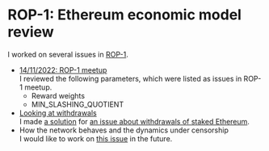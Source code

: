 # ROP-1: Ethereum economic model review

I worked on several issues in [ROP-1](https://efdn.notion.site/ROP-1-Ethereum-economic-model-review-53d8410e3fb642c5853424b8f79707ea).

- [14/11/2022: ROP-1 meetup](./14112022_ROP-1_meetup.md)  
I reviewed the following parameters, which were listed as issues in ROP-1 meetup.
  - Reward weights
  - MIN_SLASHING_QUOTIENT
- [Looking at withdrawals](./Looking_at_withdrawals.md)  
I made [a solution](./exit-duration.ipynb) for [an issue about withdrawals of staked Ethereum](https://twitter.com/barnabemonnot/status/1581686737943728129).
- How the network behaves and the dynamics under censorship  
I would like to work on [this issue](https://twitter.com/barnabemonnot/status/1561194859238531073) in the future.
